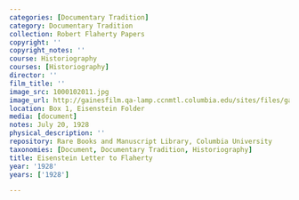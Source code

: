 ```yaml
---
categories: [Documentary Tradition]
category: Documentary Tradition
collection: Robert Flaherty Papers
copyright: ''
copyright_notes: ''
course: Historiography
courses: [Historiography]
director: ''
film_title: ''
image_src: 1000102011.jpg
image_url: http://gainesfilm.qa-lamp.ccnmtl.columbia.edu/sites/files/gainesfilm/images/1000102011.jpg
location: Box 1, Eisenstein Folder
media: [document]
notes: July 20, 1928
physical_description: ''
repository: Rare Books and Manuscript Library, Columbia University
taxonomies: [Document, Documentary Tradition, Historiography]
title: Eisenstein Letter to Flaherty
year: '1928'
years: ['1928']

---
```

